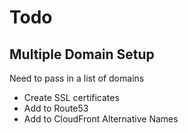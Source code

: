 # Todo

## Multiple Domain Setup

Need to pass in a list of domains

* Create SSL certificates
* Add to Route53
* Add to CloudFront Alternative Names
